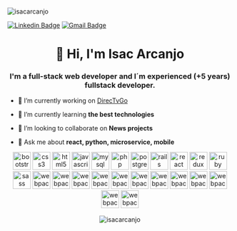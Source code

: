 ### 
<p align="left"> <img src="https://komarev.com/ghpvc/?username=isacarcanjo&style=plastic&label=Stalker+visits" alt="isacarcanjo" /> </p>
 
 [![Linkedin Badge](https://img.shields.io/badge/-Isac%20Arcanjo-548931?style=flat-square&logo=Linkedin&logoColor=white&link=https://www.linkedin.com/in/isac-arcanjo-098a0b164/)](https://www.linkedin.com/in/isac-arcanjo-098a0b164/)
[![Gmail Badge](https://img.shields.io/badge/-arcanjo.fiec@gmail.com-548931?style=flat-square&logo=Gmail&logoColor=white&link=mailto:arcanjo.fiec@gmail.com)](mailto:arcanjo.fiec@gmail.com)


<h1 align="center">👋 Hi, I'm Isac Arcanjo</h1>
<h3 align="center">I'm a full-stack web developer and I´m experienced (+5 years) fullstack developer.
</h3>

- 🔭 I’m currently working on [DirecTvGo](https://www.directvgo.com/br/home/)

- 🌱 I’m currently learning **the best technologies**

- 👯 I’m looking to collaborate on **News projects**

- 💬 Ask me about **react, python, microservice, mobile**

<p align="center"><img src="https://cdn.jsdelivr.net/gh/devicons/devicon/icons/bootstrap/bootstrap-original.svg" alt="bootstrap" width="40" height="40"/> <img src="https://cdn.jsdelivr.net/gh/devicons/devicon/icons/css3/css3-original.svg" alt="css3" width="40" height="40"/> <img src="https://cdn.jsdelivr.net/gh/devicons/devicon/icons/html5/html5-original.svg" alt="html5" width="40" height="40"/> <img src="https://cdn.jsdelivr.net/gh/devicons/devicon/icons/javascript/javascript-original.svg" alt="javascript" width="40" height="40"/> <img src="https://cdn.jsdelivr.net/gh/devicons/devicon/icons/mysql/mysql-original.svg" alt="mysql" width="40" height="40"/> <img src="https://cdn.jsdelivr.net/gh/devicons/devicon/icons/php/php-original.svg" alt="php" width="40" height="40"/> <img src="https://cdn.jsdelivr.net/gh/devicons/devicon/icons/postgresql/postgresql-original.svg" alt="postgresql" width="40" height="40"/> <img src="https://cdn.jsdelivr.net/gh/devicons/devicon/icons/redux/redux-original.svg" alt="rails" width="40" height="40"/> <img src="https://cdn.jsdelivr.net/gh/devicons/devicon/icons/react/react-original.svg" alt="react" width="40" height="40"/> <img src="https://cdn.jsdelivr.net/gh/devicons/devicon/icons/redis/redis-original.svg" alt="redux" width="40" height="40"/> <img src="https://cdn.jsdelivr.net/gh/devicons/devicon/icons/vuejs/vuejs-original.svg" alt="ruby" width="40" height="40"/> <img src="https://cdn.jsdelivr.net/gh/devicons/devicon/icons/mongodb/mongodb-original.svg" alt="sass" width="40" height="40"/> <img src="https://cdn.jsdelivr.net/gh/devicons/devicon/icons/go/go-original-wordmark.svg" alt="webpack" width="40" height="40"/> <img src="https://cdn.jsdelivr.net/gh/devicons/devicon/icons/apachekafka/apachekafka-original-wordmark.svg" alt="webpack" width="40" height="40"/> <img src="https://cdn.jsdelivr.net/gh/devicons/devicon/icons/amazonwebservices/amazonwebservices-original-wordmark.svg" alt="webpack" width="40" height="40"/> <img src="https://cdn.jsdelivr.net/gh/devicons/devicon/icons/android/android-original-wordmark.svg" alt="webpack" width="40" height="40"/> <img src="https://cdn.jsdelivr.net/gh/devicons/devicon/icons/docker/docker-original-wordmark.svg" alt="webpack" width="40" height="40"/> <img src="https://cdn.jsdelivr.net/gh/devicons/devicon/icons/flutter/flutter-original.svg" alt="webpack" width="40" height="40"/> <img src="https://cdn.jsdelivr.net/gh/devicons/devicon/icons/python/python-original-wordmark.svg" alt="webpack" width="40" height="40"/> <img src="https://cdn.jsdelivr.net/gh/devicons/devicon/icons/typescript/typescript-original.svg" alt="webpack" width="40" height="40"/> <img src="https://cdn.jsdelivr.net/gh/devicons/devicon/icons/wordpress/wordpress-original.svg" alt="webpack" width="40" height="40"/> <img src="https://cdn.jsdelivr.net/gh/devicons/devicon/icons/sass/sass-original.svg" alt="webpack" width="40" height="40"/> <img src="https://cdn.jsdelivr.net/gh/devicons/devicon/icons/graphql/graphql-plain-wordmark.svg" alt="webpack" width="40" height="40"/> <img src="https://cdn.jsdelivr.net/gh/devicons/devicon/icons/figma/figma-original.svg" alt="webpack" width="40" height="40"/>
 
 

</p>

<p align="center"><img align="center" src="https://github-readme-stats.vercel.app/api/?username=isacarcanjo&show_icons=true&title_color=548931&icon_color=548931&text_color=fff&bg_color=151515" alt="isacarcanjo" /></p>









